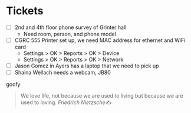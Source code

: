 # Tickets
- [ ] 2nd and 4th floor phone survey of Grinter hall
	- Need room, person, and phone model
- [ ] CGRC 555 Printer set up, we need MAC address for ethernet and WiFi card
	- Settings > OK > Reports > OK > Device
	- Settings > OK > Reports > OK > Network
- [ ] Jason Gomez in Ayers has a laptop that we need to pick up
- [ ] Shaina Wellach needs a webcam, JB80

goofy
>We love life, not because we are used to living but because we are used to loving.
  <cite>Friedrich Nietzsche</cite>✍️